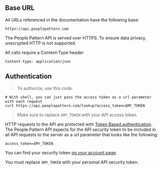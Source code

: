 ## Base URL

All URLs referenced in the documentation have the following base:

`https://api.peoplepattern.com`

The People Pattern API is served over HTTPS. To ensure data privacy, unecrypted HTTP is not supported.

All calls require a Content-Type header

`Content-type: application/json`

## Authentication

> To authorize, use this code:

```shell
# With shell, you can just pass the access token as a url parameter with each request
curl https://api.peoplepattern.com/lookup?access_token=$MY_TOKEN

```

> Make sure to replace `$MY_TOKEN` with your API access token.

HTTP requests to the API are protected with [Token Based authentication](https://www.w3.org/2001/sw/Europe/events/foaf-galway/papers/fp/token_based_authentication/).  The People Pattern API expects for the API security token to be included in all API requests to the server as a url parameter that looks like the following:

`access_token=$MY_TOKEN`

You can find your security token [on your account page](https://app.peoplepattern.com/edit).

<aside class="notice">
You must replace <code>$MY_TOKEN</code> with your personal API security token.
</aside>

